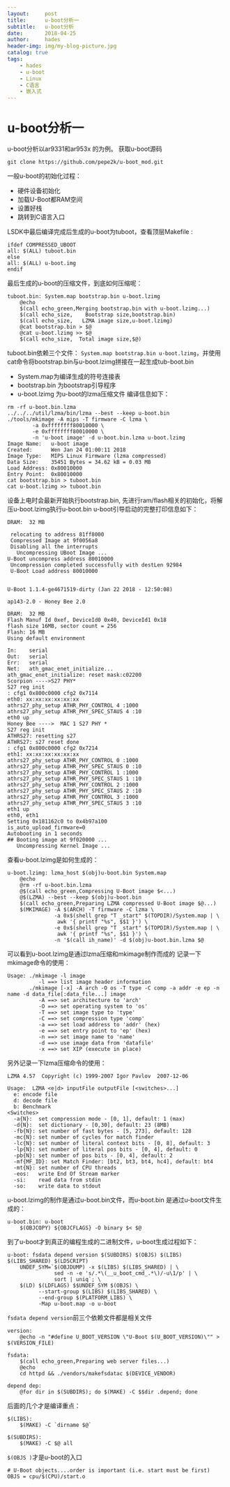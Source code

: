 ```yaml
---
layout:     post
title:      u-boot分析一
subtitle:   u-boot分析
date:       2018-04-25
author:     hades
header-img: img/my-blog-picture.jpg
catalog: true
tags:
    - hades
    - u-boot
    - Linux
    - C语言
    - 嵌入式
---
```


# u-boot分析一



u-boot分析以ar9331和ar953x 的为例。
获取u-boot源码

    git clone https://github.com/pepe2k/u-boot_mod.git 


一般u-boot的初始化过程： 
- 硬件设备初始化
- 加载U-Boot都RAM空间
- 设置好栈
- 跳转到C语言入口

LSDK中最后编译完成后生成的u-boot为tuboot，查看顶层Makefile : 
```
ifdef COMPRESSED_UBOOT
all: $(ALL) tuboot.bin
else
all: $(ALL) u-boot.img
endif
```
最后生成的u-boot的压缩文件，到底如何压缩呢： 
```
tuboot.bin: System.map bootstrap.bin u-boot.lzimg
	@echo
	$(call echo_green,Merging bootstrap.bin with u-boot.lzimg...)
	$(call echo_size,    Bootstrap size,bootstrap.bin)
	$(call echo_size,   LZMA image size,u-boot.lzimg)
	@cat bootstrap.bin > $@
	@cat u-boot.lzimg >> $@
	$(call echo_size,  Total image size,$@)
```
tuboot.bin依赖三个文件： `System.map bootstrap.bin u-boot.lzimg`，并使用cat命令将bootstrap.bin与u-boot.lzimg拼接在一起生成tub-boot.bin 
- System.map为编译生成的符号连接表
 - bootstrap.bin  为bootstrap引导程序
-  u-boot.lzimg  为u-boot的lzma压缩文件
编译信息如下： 
```
rm -rf u-boot.bin.lzma
../../../util/lzma/bin/lzma --best --keep u-boot.bin
./tools/mkimage -A mips -T firmware -C lzma \
		-a 0xffffffff80010000 \
		-e 0xffffffff80010000 \
		-n 'u-boot image' -d u-boot.bin.lzma u-boot.lzimg
Image Name:   u-boot image
Created:      Wen Jan 24 01:00:11 2018
Image Type:   MIPS Linux Firmware (lzma compressed)
Data Size:    35451 Bytes = 34.62 kB = 0.03 MB
Load Address: 0x80010000
Entry Point:  0x80010000
cat bootstrap.bin > tuboot.bin
cat u-boot.lzimg >> tuboot.bin
```
设备上电时会最新开始执行bootstrap.bin, 先进行ram/flash相关的初始化，将解压u-boot.lzimg执行u-boot.bin
u-boot引导启动的完整打印信息如下： 
```
DRAM:  32 MB

 relocating to address 81ff8000 
 Compressed Image at 9f0056a8 
 Disabling all the interrupts
   Uncompressing UBoot Image ... 
U-Boot uncompress address 80010000
 Uncompression completed successfully with destLen 92984
 U-Boot Load address 80010000
 

U-Boot 1.1.4-ge4671519-dirty (Jan 22 2018 - 12:50:08)

ap143-2.0 - Honey Bee 2.0

DRAM:  32 MB
Flash Manuf Id 0xef, DeviceId0 0x40, DeviceId1 0x18
flash size 16MB, sector count = 256
Flash: 16 MB
Using default environment

In:    serial
Out:   serial
Err:   serial
Net:   ath_gmac_enet_initialize...
ath_gmac_enet_initialize: reset mask:c02200 
Scorpion ---->S27 PHY*
S27 reg init
: cfg1 0x800c0000 cfg2 0x7114
eth0: xx:xx:xx:xx:xx:xx
athrs27_phy_setup ATHR_PHY_CONTROL 4 :1000
athrs27_phy_setup ATHR_PHY_SPEC_STAUS 4 :10
eth0 up
Honey Bee ---->  MAC 1 S27 PHY *
S27 reg init
ATHRS27: resetting s27
ATHRS27: s27 reset done
: cfg1 0x800c0000 cfg2 0x7214
eth1: xx:xx:xx:xx:xx:xx
athrs27_phy_setup ATHR_PHY_CONTROL 0 :1000
athrs27_phy_setup ATHR_PHY_SPEC_STAUS 0 :10
athrs27_phy_setup ATHR_PHY_CONTROL 1 :1000
athrs27_phy_setup ATHR_PHY_SPEC_STAUS 1 :10
athrs27_phy_setup ATHR_PHY_CONTROL 2 :1000
athrs27_phy_setup ATHR_PHY_SPEC_STAUS 2 :10
athrs27_phy_setup ATHR_PHY_CONTROL 3 :1000
athrs27_phy_setup ATHR_PHY_SPEC_STAUS 3 :10
eth1 up
eth0, eth1
Setting 0x181162c0 to 0x4b97a100
is_auto_upload_firmware=0
Autobooting in 1 seconds
## Booting image at 9f020000 ...
   Uncompressing Kernel Image ... 
```
查看u-boot.lzimg是如何生成的： 
```
u-boot.lzimg: lzma_host $(obj)u-boot.bin System.map
	@echo
	@rm -rf u-boot.bin.lzma
	@$(call echo_green,Compressing U-Boot image $<...)
	@$(LZMA) --best --keep $(obj)u-boot.bin
	$(call echo_green,Preparing LZMA compressed U-Boot image $@...)
	$(MKIMAGE) -A $(ARCH) -T firmware -C lzma \
	           -a 0x$(shell grep "T _start" $(TOPDIR)/System.map | \
	            awk '{ printf "%s", $$1 }') \
	           -e 0x$(shell grep "T _start" $(TOPDIR)/System.map | \
	            awk '{ printf "%s", $$1 }') \
	           -n '$(call ih_name)' -d $(obj)u-boot.bin.lzma $@
```
可以看到u-boot.lzimg是通过lzma压缩和mkimage制作而成的
记录一下mkimage命令的使用： 
```
Usage: ./mkimage -l image
          -l ==> list image header information
       ./mkimage [-x] -A arch -O os -T type -C comp -a addr -e ep -n name -d data_file[:data_file...] image
          -A ==> set architecture to 'arch'
          -O ==> set operating system to 'os'
          -T ==> set image type to 'type'
          -C ==> set compression type 'comp'
          -a ==> set load address to 'addr' (hex)
          -e ==> set entry point to 'ep' (hex)
          -n ==> set image name to 'name'
          -d ==> use image data from 'datafile'
          -x ==> set XIP (execute in place)

```
另外记录一下lzma压缩命令的使用： 
```
LZMA 4.57  Copyright (c) 1999-2007 Igor Pavlov  2007-12-06

Usage:  LZMA <e|d> inputFile outputFile [<switches>...]
  e: encode file
  d: decode file
  b: Benchmark
<Switches>
  -a{N}:  set compression mode - [0, 1], default: 1 (max)
  -d{N}:  set dictionary - [0,30], default: 23 (8MB)
  -fb{N}: set number of fast bytes - [5, 273], default: 128
  -mc{N}: set number of cycles for match finder
  -lc{N}: set number of literal context bits - [0, 8], default: 3
  -lp{N}: set number of literal pos bits - [0, 4], default: 0
  -pb{N}: set number of pos bits - [0, 4], default: 2
  -mf{MF_ID}: set Match Finder: [bt2, bt3, bt4, hc4], default: bt4
  -mt{N}: set number of CPU threads
  -eos:   write End Of Stream marker
  -si:    read data from stdin
  -so:    write data to stdout
```
u-boot.lzimg的制作是通过u-boot.bin文件，而u-boot.bin 是通过u-boot文件生成的： 
```
u-boot.bin: u-boot
	$(OBJCOPY) ${OBJCFLAGS} -O binary $< $@
```
到了u-boot才到真正的编程生成的二进制文件，u-boot生成过程如下：
```
u-boot: fsdata depend version $(SUBDIRS) $(OBJS) $(LIBS) $(LIBS_SHARED) $(LDSCRIPT)
	UNDEF_SYM=`$(OBJDUMP) -x $(LIBS) $(LIBS_SHARED) | \
	           sed -n -e 's/.*\(__u_boot_cmd_.*\)/-u\1/p' | \
	           sort | uniq`; \
	$(LD) $(LDFLAGS) $$UNDEF_SYM $(OBJS) \
	      --start-group $(LIBS) $(LIBS_SHARED) \
	      --end-group $(PLATFORM_LIBS) \
	      -Map u-boot.map -o u-boot
```
`fsdata depend version`前三个依赖文件都是相关文件
```
version:
	@echo -n "#define U_BOOT_VERSION \"U-Boot $(U_BOOT_VERSION)\"" > $(VERSION_FILE)

fsdata:
	$(call echo_green,Preparing web server files...)
	@echo
	cd httpd && ./vendors/makefsdatac $(DEVICE_VENDOR)

depend dep:
	@for dir in $(SUBDIRS); do $(MAKE) -C $$dir .depend; done
```
后面的几个才是编译重点： 
```
$(LIBS):
	$(MAKE) -C `dirname $@`

$(SUBDIRS):
	$(MAKE) -C $@ all
```
`$(OBJS )`才是u-boot的入口
```
# U-Boot objects....order is important (i.e. start must be first)
OBJS = cpu/$(CPU)/start.o
```





